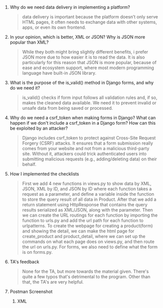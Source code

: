 1. Why do we need data delivery in implementing a platform?
    > data delivery is important because the platform doesn’t only serve HTML pages, it often needs to exchange data with other systems, apps, or even its own frontend.

2. In your opinion, which is better, XML or JSON? Why is JSON more popular than XML?
    > While they both might bring slightly different benefits, i prefer JSON more due to how easier it is to read the data. It is also particularly for this reason that JSON is more popular, because of ease and ecosystem support, where most modern programming language have built-in JSON library.

3. What is the purpose of the is_valid() method in Django forms, and why do we need it?
    > is_valid() checks if form input follows all validation rules and, if so, makes the cleaned data available. We need it to prevent invalid or unsafe data from being saved or processed.

4. Why do we need a csrf_token when making forms in Django? What can happen if we don't include a csrf_token in a Django form? How can this be exploited by an attacker?
    > Django includes csrf_token to protect against Cross-Site Request Forgery (CSRF) attacks. It ensures that a form submission really comes from your website and not from a malicious third-party site. Without it, attackers could trick authenticated users into submitting malicious requests (e.g., adding/deleting data) on their behalf.

5. How I implemented the checklists
    > First we add 4 new functions in views.py to show data by XML, JSON, XML by ID, and JSON by ID where each function takes a request as a parameter, and define a variable inside the function to store the query result of all data in Product. After that we add  a return statement using HttpResponse that contains the query results serialized as XML/JSON, along with the parameter. Then we can create the URL routings for each function by importing the function to urls.py and add the url path for each function to urlpatterns. To create the webpage for creating a product(form) and showing the detail, we can make the html page for create_product and product_detail, where we can set up the commands on what each page does on views.py, and then route the url on urls.py. For forms, we also need to define what the form is on forms.py. 

6. TA's feedback
    > None for the TA, but more towards the material given. There's quite a few typos that's detrimental to the program. Other than that, the TA's are very helpful.

7. Postman Screenshot
    1. XML
